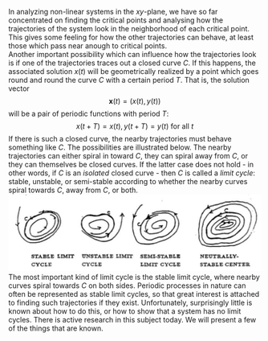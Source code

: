 In analyzing non-linear systems in the $xy$-plane, we have so far concentrated on finding the critical points and analysing how the trajectories of the system look in the neighborhood of each critical point. This gives some feeling for how the other trajectories can behave, at least those which pass near anough to critical points.  
Another important possibility which can influence how the trajectories look is if one of the trajectories traces out a closed curve $C$. If this happens, the associated solution $x(t)$ will be geometrically realized by a point which goes round and round the curve $C$ with a certain period $T$. That is, the solution vector
$$\boldsymbol{x}(t)=(x(t),y(t))$$
will be a pair of periodic functions with period $T$:
$$x(t+T)=x(t),y(t+T)=y(t) \text{ for all } t$$
If there is such a closed curve, the nearby trajectories must behave something like $C$. The possibilities are illustrated below. The nearby trajectories can either spiral in toward $C$, they can spiral away from $C$, or they can themselves be closed curves. If the latter case does not hold - in other words, if $C$ is an *isolated* closed curve - then $C$ is called a *limit cycle*: stable, unstable, or semi-stable according to whether the nearby curves spiral towards $C$, away from $C$, or both.  
![](pic390201.png)  
The most important kind of limit cycle is the stable limit cycle, where nearby curves spiral towards $C$ on both sides. Periodic processes in nature can often be represented as stable limit cycles, so that great interest is attached to finding such trajectories if they exist. Unfortunately, surprisingly little is known about how to do this, or how to show that a system has no limit cycles. There is active research in this subject today. We will present a few of the things that are known.  
